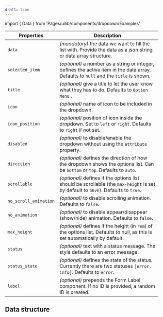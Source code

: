 ```yaml
---
draft: true
---
```


import { Data } from 'Pages/uilib/components/dropdown/Examples'

| Properties            | Description                                                                                                                           |
| --------------------- | ------------------------------------------------------------------------------------------------------------------------------------- |
| `data`                | _(mandatory)_ the data we want to fill the list with. Provide the data as a json string or data array structure.                      |
| `selected_item`       | _(optional)_ a number as a string or integer, defines the active item in the data array. Defaults to `null` and the `title` is shown. |
| `title`               | _(optional)_ give a title to let the user know what they has to do. Defaults to `Option Menu` .                                       |
| `icon`                | _(optional)_ name of icon to be included in the dropdown.                                                                             |
| `icon_position`       | _(optional)_ position of icon inside the dropdown. Set to `left` or `right`. Defaults to `right` if not set.                          |
| `disabled`            | _(optional)_ to disable/enable the dropdown without using the `attribute` property.                                                   |
| `direction`           | _(optional)_ defines the direction of how the dropdown shows the options list. Can be `bottom` or `top`. Defaults to `auto`.          |
| `scrollable`          | _(optional)_ defines if the options list should be scrollable (the `max-height` is set by default to `50vh`). Defaults to `true`.     |
| `no_scroll_animation` | _(optional)_ to disable scrolling animation. Defaults to `false`.                                                                     |
| `no_animation`        | _(optional)_ to disable appear/disappear (show/hide) animation. Defaults to `false`.                                                  |
| `max_height`          | _(optional)_ defines if the height (in `rem`) of the options list. Defaults to null, as this is set automatically by default.         |
| `status`              | _(optional)_ text with a status message. The style defaults to an error message.                                                      |
| `status_state`        | _(optional)_ defines the state of the status. Currently there are two statuses `[error, info]`. Defaults to `error`.                  |
| `label`               | _(optional)_ prepends the Form Label component. If no ID is provided, a random ID is created.                                         |

## Data structure

<Data />
